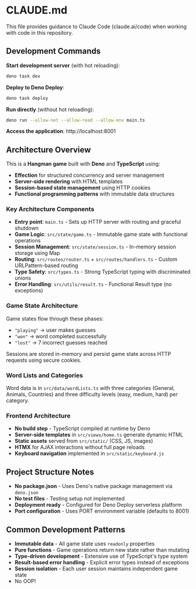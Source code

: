 # CLAUDE.md

This file provides guidance to Claude Code (claude.ai/code) when working with code in this repository.

## Development Commands

**Start development server** (with hot reloading):
```bash
deno task dev
```

**Deploy to Deno Deploy**:
```bash
deno task deploy
```

**Run directly** (without hot reloading):
```bash
deno run --allow-net --allow-read --allow-env main.ts
```

**Access the application**: http://localhost:8001

## Architecture Overview

This is a **Hangman game** built with **Deno** and **TypeScript** using:
- **Effection** for structured concurrency and server management
- **Server-side rendering** with HTML templates
- **Session-based state management** using HTTP cookies
- **Functional programming patterns** with immutable data structures

### Key Architecture Components

- **Entry point**: `main.ts` - Sets up HTTP server with routing and graceful shutdown
- **Game Logic**: `src/state/game.ts` - Immutable game state with functional operations
- **Session Management**: `src/state/session.ts` - In-memory session storage using Map
- **Routing**: `src/routes/router.ts` + `src/routes/handlers.ts` - Custom URLPattern-based routing
- **Type Safety**: `src/types.ts` - Strong TypeScript typing with discriminated unions
- **Error Handling**: `src/utils/result.ts` - Functional Result type (no exceptions)

### Game State Architecture

Game states flow through these phases:
- `"playing"` → user makes guesses
- `"won"` → word completed successfully  
- `"lost"` → 7 incorrect guesses reached

Sessions are stored in-memory and persist game state across HTTP requests using secure cookies.

### Word Lists and Categories

Word data is in `src/data/wordLists.ts` with three categories (General, Animals, Countries) and three difficulty levels (easy, medium, hard) per category.

### Frontend Architecture

- **No build step** - TypeScript compiled at runtime by Deno
- **Server-side templates** in `src/views/home.ts` generate dynamic HTML
- **Static assets** served from `src/static/` (CSS, JS, images)
- **HTMX** for AJAX interactions without full page reloads
- **Keyboard navigation** implemented in `src/static/keyboard.js`

## Project Structure Notes

- **No package.json** - Uses Deno's native package management via `deno.json`
- **No test files** - Testing setup not implemented
- **Deployment ready** - Configured for Deno Deploy serverless platform
- **Port configuration** - Uses PORT environment variable (defaults to 8001)

## Common Development Patterns

- **Immutable data** - All game state uses `readonly` properties
- **Pure functions** - Game operations return new state rather than mutating
- **Type-driven development** - Extensive use of TypeScript's type system
- **Result-based error handling** - Explicit error types instead of exceptions
- **Session isolation** - Each user session maintains independent game state
- No OOP!
